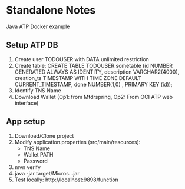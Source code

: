 # Standalone Notes

Java ATP Docker example

## Setup ATP DB

1. Create user TODOUSER with DATA unlimited restriction 
2. Create table:
CREATE TABLE TODOUSER.sometable (id NUMBER GENERATED ALWAYS AS IDENTITY, description VARCHAR2(4000), creation_ts TIMESTAMP WITH TIME ZONE DEFAULT CURRENT_TIMESTAMP, done NUMBER(1,0) , PRIMARY KEY (id));
3. Identify TNS Name
4. Download Wallet (Op1: from Mtdrspring, Op2: From OCI ATP web interface)

## App setup
1. Download/Clone project
2. Modify application.properties (src/main/resources):
    - TNS Name
    - Wallet PATH
    - Password
3. mvn verify
4. java -jar  target/Micros...jar
5. Test locally: http://localhost:9898/function
